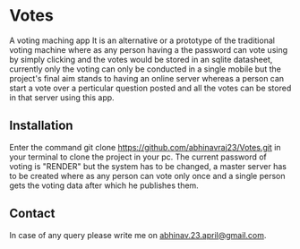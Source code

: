 # Votes
A voting maching app
It is an alternative or a prototype of the traditional voting machine where as any person having a the password can vote using by simply clicking and the votes would be stored in an sqlite datasheet, currently only the voting can only be conducted in a single mobile but the project's final aim stands to having an online server whereas a person can start a vote over a perticular question posted and 
all the votes can be stored in that server using this app.

## Installation 
Enter the command git clone https://github.com/abhinavraj23/Votes.git in your terminal to clone the project in your pc. The current password 
of voting is "RENDER" but the system has to be changed, a master server has to be created where as any person can vote only once and
a single person gets the voting data after which he publishes them.

## Contact
In case of any query please write me on abhinav.23.april@gmail.com.
